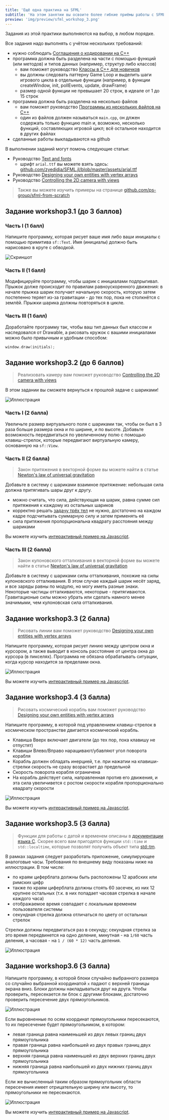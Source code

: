 ```yaml
---
title: 'Ещё одна практика на SFML'
subtitle: 'На этом занятии вы освоите более гибкие приёмы работы с SFML: виртуальную камеру, рисование произвольных фигур, проверку столкновения'
preview: 'img/preview/sfml_workshop_3.png'
---
```


Задания из этой практики выполняются на выбор, в любом порядке.

Все задания надо выполнять с учётом нескольких требований:

- нужно соблюдать [Соглашения о кодировании на C++](cxx_coding_style)
- программа должна быть разделена на части с помощью функций (или методов) и типов данных (например, структур либо классов)
    - вам поможет руководство [Классы в C++ для новичков](/cxx/cxx_multiple_files)
    - вы должны следовать паттерну Game Loop и выделить шаги игрового цикла в отдельные функции (например, в функции createWindow, init, pollEvents, update, drawFrame)
    - размер одной функции не превышает 20 строк, в идеале от 1 до 15 строк
- программа должна быть разделена на несколько файлов
    - вам поможет руководство [Программы из нескольких файлов на C++](`/cxx/cxx_multiple_files`)
    - один из файлов должен называться `main.cpp`, он длжен содержать только функцию main и, возможно, несколько функций, составляющих игровой цикл; всё остальное находится в других файлах
- сделанные работы выкладываются на github

В выполнении заданий могут помочь следующие статьи:

- Руководство [Text and fonts](https://www.sfml-dev.org/tutorials/2.4/graphics-text.php)
    - шрифт `arial.ttf` вы можете взять здесь: [github.com/zyedidia/SFML.jl/blob/master/assets/arial.ttf](https://github.com/zyedidia/SFML.jl/blob/master/assets/arial.ttf)
- Руководство [Designing your own entities with vertex arrays](https://www.sfml-dev.org/tutorials/2.4/graphics-vertex-array.php)
- Руководство [Controlling the 2D camera with views](https://www.sfml-dev.org/tutorials/2.4/graphics-view.php)

>Также вы можете изучить примеры на странице [github.com/ps-group/sfml-from-scratch](https://github.com/ps-group/sfml-from-scratch/)

## Задание workshop3.1 (до 3 баллов)

### Часть I (1 балл)

Напишите программу, которая рисует ваше имя либо ваши инициалы с помощью примитива `sf::Text`. Имя (инициалы) должно быть нарисовано в круге с обводкой.

![Скриншот](img/labor/initials.png)

### Часть II (1 балл)

Модифицируйте программу, чтобы шарик с инициалами подпрыгивал. Прыжок долже происходит по правилам равноускоренного движения: в начале прыжка шарик получает начальную скорость, которую затем постепенно теряет из-за гравитации - до тех пор, пока не столкнётся с землёй. Прыжки шарика должны повторяться в цикле.

### Часть III (1 балл)

Доработайте программу так, чтобы ваш тип данных был классом и наследовался от Drawable, а рисовать кружок с вашими инициалами можно было привычным и удобным способом:

```cpp
window.draw(initials);
```

## Задание workshop3.2 (до 6 баллов)

>Реализовать камеру вам поможет руководство [Controlling the 2D camera with views](https://www.sfml-dev.org/tutorials/2.4/graphics-view.php)

В этом задании вы сможете вернуться к прошлой задаче с шариками!

![Иллюстрация](img/labor/multiple_balls.png)

### Часть I (2 балла)

Увеличьте размер виртуального поля с шариками так, чтобы он был в 3 раза больше размера окна и по ширине, и по высоте. Добавьте возможность передвигаться по увеличенному полю с помощью клавиш-стрелок, которые передвигают виртуальную камеру, основанную на `sf::View`.

### Часть II (2 балла)

> Закон притяжения в векторной форме вы можете найти в статье [Newton's law of universal gravitation](https://en.wikipedia.org/wiki/Newton%27s_law_of_universal_gravitation#Vector_form)

Добавьте в систему с шариками взаимное притяжение: небольшая сила должна притягивать шары друг к другу.

- можно считать, что сила, действующая на шарик, равна сумме сил притяжения к каждому из остальных шариков
- корректно решать [задачу трёх тел](https://ru.wikipedia.org/wiki/%D0%97%D0%B0%D0%B4%D0%B0%D1%87%D0%B0_%D1%82%D1%80%D1%91%D1%85_%D1%82%D0%B5%D0%BB) не нужно, достаточно на каждом кадре подсчитывать суммарную силу и затем применять её
- сила притяжения пропорциональна квадрату расстояния между шариками

Вы можете изучить [интерактивный пример на Javascript](http://users.polytech.unice.fr/~strombon/camash/Foundation%20HTML5%20Animation%20with%20JavaScript/html5-animation-source-code/examples/ch12/03-gravity-random.html).

### Часть III (2 балла)

> Закон кулоновского отталкивания в векторной форме вы можете найти в статье [Newton's law of universal gravitation](https://en.wikipedia.org/wiki/Coulomb%27s_law#Vector_form)

Добавьте в систему с шариками силы отталкивания, похожие на силы кулоновского отталкивания. В этом случае каждый шарик несёт заряд, и все заряды равны по модулю, но могу иметь разные знаки. Некоторые частицы отталкиваются, некоторые - притягиваются. Гравитационые силы можно убрать или сделать намного менее значимыми, чем кулоновская сила отталкивания.

## Задание workshop3.3 (2 балла)

>Рисовать линии вам поможет руководство [Designing your own entities with vertex arrays](https://www.sfml-dev.org/tutorials/2.4/graphics-vertex-array.php)

Напишите программу, которая рисует линию между центром окна и курсором, а также выводит в консоль расстояние от центра окна до курсора (в пикселях). Программа не обязана обрабатывать ситуации, когда курсор находится за пределами окна.

![Иллюстрация](img/labor/track_cursor.png)

Вы можете изучить [интерактивный пример на Javascript](http://users.polytech.unice.fr/~strombon/camash/Foundation%20HTML5%20Animation%20with%20JavaScript/html5-animation-source-code/examples/ch03/11-mouse-distance.html).

## Задание workshop3.4 (3 балла)

>Рисовать космический корабль вам поможет руководство [Designing your own entities with vertex arrays](https://www.sfml-dev.org/tutorials/2.4/graphics-vertex-array.php)

Напишите программу, в которой под управлением клавиш-стрелок в космическом пространстве двигается космический корабль.

- Клавиша Вверх включает двигатели (до тех пор, пока клавишу не отпустят)
- Клавиши Влево/Вправо наращивают/убавляют угол поворота корабля
- Корабль должен обладать инерцией, т.е. при нажатии на клавиши-стрелки скорость не сразу возрастает до предельной
- Скорость поворота корабля ограничена
- На корабль действует сила, направленная против его движения, и эта сила увеличивется с ростом скорости корабля пропорционально квадрату скорости

![Иллюстрация](img/labor/spaceship_example.png)

Вы можете изучить [интерактивный пример на Javascript](http://users.polytech.unice.fr/~strombon/camash/Foundation%20HTML5%20Animation%20with%20JavaScript/html5-animation-source-code/examples/ch05/11-ship-sim.html).

## Задание workshop3.5 (3 балла)

>Функции для работы с датой и временем описаны в [документации языка C](http://en.cppreference.com/w/cpp/chrono/c). Скорее всего вам пригодятся функции `std::time` и `std::localtime`, которые позволят получить объект типа [std::tm](http://en.cppreference.com/w/cpp/chrono/c/tm).

В рамках задания следует разработать приложение, симулирующее аналоговые часы. Требования по внешнему виду показаны ниже на иллюстрации. В том числе:

- по краям циферблата должны быть расположены 12 арабских или римских цифр
- также по краям циферблата должны стоять 60 засечек, из них 12 крупнее остальных (т.к. в них попадает часовая стрелка в начале каждого часа)
- отображаемое время совпадает с локальным временем пользователя системы
- секундная стрелка должна отличаться по цвету от остальных стрелок

Стрелки должны передвигаться раз в секунду; секундная стрелка за это время передвинется на одно деление, минутная - на `1/60` часть деления, а часовая - на `1 / (60 * 12)` часть деления.

![Иллюстрация](img/labor/clocks.jpg)

## Задание workshop3.6 (3 балла)

Напишите программу, в которой блоки случайно выбранного размера со случайно выбранной координатой `x` падают с верхней границы экрана вниз. Блоки должны накладываться друг на друга. Чтобы проверить, пересекается ли блок с другими блоками, достаточно проверить пересечение двух прямоугольников.

![Иллюстрация](img/labor/falling_blocks.png)

Если выровненные по осям координат прямоугольники пересекаются, то их пересечение будет прямоугольником, в котором:

- левая граница равна наименьшей из двух левых границ двух прямоугольника
- правая граница равна наибольшей из двух правых границ двух прямоугольника
- верхняя граница равна наименьшей из двух верхних границ двух прямоугольника
- нижняя граница равна наибольшей из двух нижних границ двух прямоугольника

Если же вычисленный таким образом прямоугольник области пересечения имеет отрицательную ширину или высоту, то прямоугольники не пересекаются.

![Иллюстрация](img/fig/rects_intersection.png)

Вы можете изучить [интерактивный пример на Javascript](http://users.polytech.unice.fr/~strombon/camash/Foundation%20HTML5%20Animation%20with%20JavaScript/html5-animation-source-code/examples/ch09/02-boxes.html).

